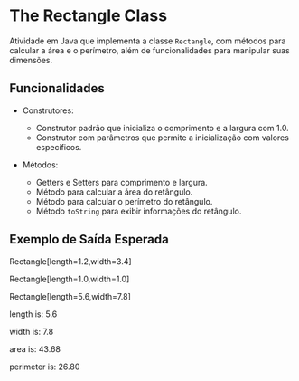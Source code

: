 # The Rectangle Class

Atividade em Java que implementa a classe `Rectangle`, com métodos para calcular a área e o perímetro, além de funcionalidades para manipular suas dimensões.

## Funcionalidades

- Construtores:
  - Construtor padrão que inicializa o comprimento e a largura com 1.0.
  - Construtor com parâmetros que permite a inicialização com valores específicos.

- Métodos:
  - Getters e Setters para comprimento e largura.
  - Método para calcular a área do retângulo.
  - Método para calcular o perímetro do retângulo.
  - Método `toString` para exibir informações do retângulo.

## Exemplo de Saída Esperada

Rectangle[length=1.2,width=3.4]

Rectangle[length=1.0,width=1.0]

Rectangle[length=5.6,width=7.8]

length is: 5.6

width is: 7.8

area is: 43.68

perimeter is: 26.80

